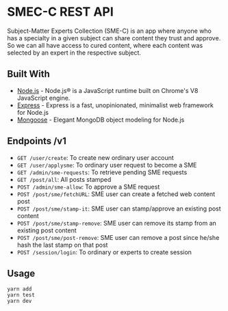 # SMEC-C REST API

Subject-Matter Experts Collection (SME-C) is an app where anyone who has a specialty in a given subject can share content they trust and approve. So we can all have access to cured content, where each content was selected by an expert in the respective subject.

## Built With

* [Node.js](https://nodejs.org/en/) - Node.js® is a JavaScript runtime built on Chrome's V8 JavaScript engine.
* [Express](https://expressjs.com/) - Express is a fast, unopinionated, minimalist web framework for Node.js
* [Mongoose](http://mongoosejs.com/) - Elegant MongoDB object modeling for Node.js

## Endpoints /v1
* `GET /user/create`: To create new ordinary user account
* `GET /user/applysme`: To ordinary user request to become a SME
* `GET /admin/sme-requests`: To retrieve pending SME requests
* `GET /post/all`: All posts stamped
* `POST /admin/sme-allow`: To approve a SME request
* `POST /post/sme/fetchURL`: SME user can create a fetched web content post
* `POST /post/sme/stamp-it`: SME user can stamp/approve an existing post content
* `POST /post/sme/stamp-remove`: SME user can remove its stamp from an existing post content
* `POST /post/sme/post-remove`: SME user can remove a post since he/she hash the last stamp on that post
* `POST /session/login`: To ordinary or experts to create session

## Usage
```
yarn add
yarn test
yarn dev
```
